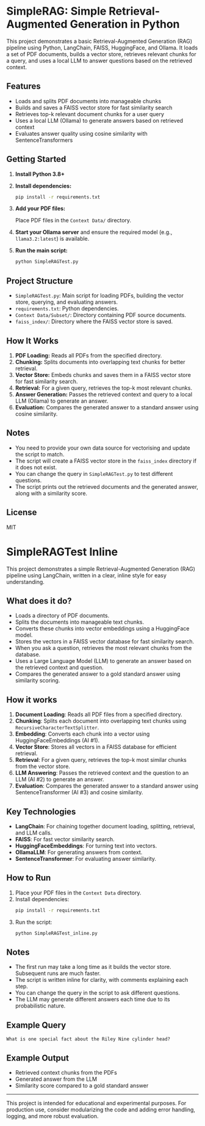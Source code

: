 # SimpleRAG: Simple Retrieval-Augmented Generation in Python

This project demonstrates a basic Retrieval-Augmented Generation (RAG) pipeline using Python, LangChain, FAISS, HuggingFace, and Ollama. It loads a set of PDF documents, builds a vector store, retrieves relevant chunks for a query, and uses a local LLM to answer questions based on the retrieved context.

## Features

- Loads and splits PDF documents into manageable chunks
- Builds and saves a FAISS vector store for fast similarity search
- Retrieves top-k relevant document chunks for a user query
- Uses a local LLM (Ollama) to generate answers based on retrieved context
- Evaluates answer quality using cosine similarity with SentenceTransformers

## Getting Started

1. **Install Python 3.8+**
2. **Install dependencies:**

   ```sh
   pip install -r requirements.txt
   ```

3. **Add your PDF files:**

   Place PDF files in the `Context Data/` directory.

4. **Start your Ollama server** and ensure the required model (e.g., `llama3.2:latest`) is available.
5. **Run the main script:**

   ```sh
   python SimpleRAGTest.py
   ```

## Project Structure

- `SimpleRAGTest.py`: Main script for loading PDFs, building the vector store, querying, and evaluating answers.
- `requirements.txt`: Python dependencies.
- `Context Data/Subset/`: Directory containing PDF source documents.
- `faiss_index/`: Directory where the FAISS vector store is saved.

## How It Works

1. **PDF Loading:** Reads all PDFs from the specified directory.
2. **Chunking:** Splits documents into overlapping text chunks for better retrieval.
3. **Vector Store:** Embeds chunks and saves them in a FAISS vector store for fast similarity search.
4. **Retrieval:** For a given query, retrieves the top-k most relevant chunks.
5. **Answer Generation:** Passes the retrieved context and query to a local LLM (Ollama) to generate an answer.
6. **Evaluation:** Compares the generated answer to a standard answer using cosine similarity.

## Notes

- You need to provide your own data source for vectorising and update the script to match.
- The script will create a FAISS vector store in the `faiss_index` directory if it does not exist.
- You can change the query in `SimpleRAGTest.py` to test different questions.
- The script prints out the retrieved documents and the generated answer, along with a similarity score.

## License

MIT

# SimpleRAGTest Inline

This project demonstrates a simple Retrieval-Augmented Generation (RAG) pipeline using LangChain, written in a clear, inline style for easy understanding.

## What does it do?
- Loads a directory of PDF documents.
- Splits the documents into manageable text chunks.
- Converts these chunks into vector embeddings using a HuggingFace model.
- Stores the vectors in a FAISS vector database for fast similarity search.
- When you ask a question, retrieves the most relevant chunks from the database.
- Uses a Large Language Model (LLM) to generate an answer based on the retrieved context and question.
- Compares the generated answer to a gold standard answer using similarity scoring.

## How it works
1. **Document Loading**: Reads all PDF files from a specified directory.
2. **Chunking**: Splits each document into overlapping text chunks using `RecursiveCharacterTextSplitter`.
3. **Embedding**: Converts each chunk into a vector using HuggingFaceEmbeddings (AI #1).
4. **Vector Store**: Stores all vectors in a FAISS database for efficient retrieval.
5. **Retrieval**: For a given query, retrieves the top-k most similar chunks from the vector store.
6. **LLM Answering**: Passes the retrieved context and the question to an LLM (AI #2) to generate an answer.
7. **Evaluation**: Compares the generated answer to a standard answer using SentenceTransformer (AI #3) and cosine similarity.

## Key Technologies
- **LangChain**: For chaining together document loading, splitting, retrieval, and LLM calls.
- **FAISS**: For fast vector similarity search.
- **HuggingFaceEmbeddings**: For turning text into vectors.
- **OllamaLLM**: For generating answers from context.
- **SentenceTransformer**: For evaluating answer similarity.

## How to Run
1. Place your PDF files in the `Context Data` directory.
2. Install dependencies:
   ```sh
   pip install -r requirements.txt
   ```
3. Run the script:
   ```sh
   python SimpleRAGTest_inline.py
   ```

## Notes
- The first run may take a long time as it builds the vector store. Subsequent runs are much faster.
- The script is written inline for clarity, with comments explaining each step.
- You can change the query in the script to ask different questions.
- The LLM may generate different answers each time due to its probabilistic nature.

## Example Query
```
What is one special fact about the Riley Nine cylinder head?
```

## Example Output
- Retrieved context chunks from the PDFs
- Generated answer from the LLM
- Similarity score compared to a gold standard answer

---

This project is intended for educational and experimental purposes. For production use, consider modularizing the code and adding error handling, logging, and more robust evaluation.
